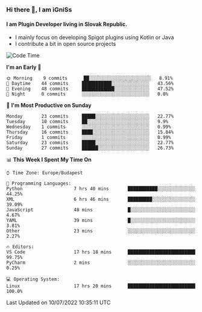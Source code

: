 ### Hi there 👋, I am iGniSs

#### I am Plugin Developer living in Slovak Republic.
- I mainly focus on developing Spigot plugins using Kotlin or Java
- I contribute a bit in open source projects

<!--START_SECTION:waka-->
![Code Time](http://img.shields.io/badge/Code%20Time-810%20hrs%2024%20mins-blue)

**I'm an Early 🐤** 

```text
🌞 Morning    9 commits      ██░░░░░░░░░░░░░░░░░░░░░░░   8.91% 
🌆 Daytime    44 commits     ███████████░░░░░░░░░░░░░░   43.56% 
🌃 Evening    48 commits     ████████████░░░░░░░░░░░░░   47.52% 
🌙 Night      0 commits      ░░░░░░░░░░░░░░░░░░░░░░░░░   0.0%

```
📅 **I'm Most Productive on Sunday** 

```text
Monday       23 commits     █████░░░░░░░░░░░░░░░░░░░░   22.77% 
Tuesday      10 commits     ██░░░░░░░░░░░░░░░░░░░░░░░   9.9% 
Wednesday    1 commits      ░░░░░░░░░░░░░░░░░░░░░░░░░   0.99% 
Thursday     16 commits     ████░░░░░░░░░░░░░░░░░░░░░   15.84% 
Friday       1 commits      ░░░░░░░░░░░░░░░░░░░░░░░░░   0.99% 
Saturday     23 commits     █████░░░░░░░░░░░░░░░░░░░░   22.77% 
Sunday       27 commits     ██████░░░░░░░░░░░░░░░░░░░   26.73%

```


📊 **This Week I Spent My Time On** 

```text
⌚︎ Time Zone: Europe/Budapest

💬 Programming Languages: 
Python                   7 hrs 40 mins       ███████████░░░░░░░░░░░░░░   44.25% 
XML                      6 hrs 46 mins       █████████░░░░░░░░░░░░░░░░   39.09% 
JavaScript               48 mins             █░░░░░░░░░░░░░░░░░░░░░░░░   4.67% 
YAML                     39 mins             █░░░░░░░░░░░░░░░░░░░░░░░░   3.81% 
Other                    23 mins             ░░░░░░░░░░░░░░░░░░░░░░░░░   2.27%

🔥 Editors: 
VS Code                  17 hrs 18 mins      █████████████████████████   99.75% 
PyCharm                  2 mins              ░░░░░░░░░░░░░░░░░░░░░░░░░   0.25%

💻 Operating System: 
Linux                    17 hrs 20 mins      █████████████████████████   100.0%

```


 Last Updated on 10/07/2022 10:35:11 UTC
<!--END_SECTION:waka-->